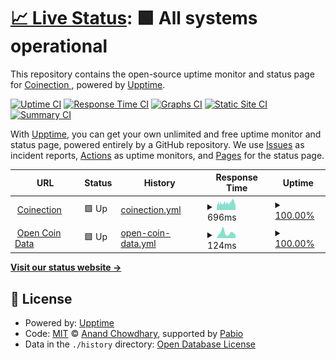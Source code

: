 # [📈 Live Status](https://Coinection.github.io/Uptime): <!--live status--> **🟩 All systems operational**

This repository contains the open-source uptime monitor and status page for [Coinection ](https://coinection.eu), powered by [Upptime](https://github.com/upptime/upptime).

[![Uptime CI](https://github.com/Coinection/Uptime/workflows/Uptime%20CI/badge.svg)](https://github.com/Coinection/Uptime/actions?query=workflow%3A%22Uptime+CI%22)
[![Response Time CI](https://github.com/Coinection/Uptime/workflows/Response%20Time%20CI/badge.svg)](https://github.com/Coinection/Uptime/actions?query=workflow%3A%22Response+Time+CI%22)
[![Graphs CI](https://github.com/Coinection/Uptime/workflows/Graphs%20CI/badge.svg)](https://github.com/Coinection/Uptime/actions?query=workflow%3A%22Graphs+CI%22)
[![Static Site CI](https://github.com/Coinection/Uptime/workflows/Static%20Site%20CI/badge.svg)](https://github.com/Coinection/Uptime/actions?query=workflow%3A%22Static+Site+CI%22)
[![Summary CI](https://github.com/Coinection/Uptime/workflows/Summary%20CI/badge.svg)](https://github.com/Coinection/Uptime/actions?query=workflow%3A%22Summary+CI%22)

With [Upptime](https://upptime.js.org), you can get your own unlimited and free uptime monitor and status page, powered entirely by a GitHub repository. We use [Issues](https://github.com/Coinection/Uptime/issues) as incident reports, [Actions](https://github.com/Coinection/Uptime/actions) as uptime monitors, and [Pages](https://Coinection.github.io/Uptime) for the status page.

<!--start: status pages-->
<!-- This summary is generated by Upptime (https://github.com/upptime/upptime) -->
<!-- Do not edit this manually, your changes will be overwritten -->
<!-- prettier-ignore -->
| URL | Status | History | Response Time | Uptime |
| --- | ------ | ------- | ------------- | ------ |
| <img alt="" src="https://coinection.eu/logo.svg" height="13"> [Coinection](https://coinection.eu) | 🟩 Up | [coinection.yml](https://github.com/Coinection/Status/commits/HEAD/history/coinection.yml) | <details><summary><img alt="Response time graph" src="./graphs/coinection/response-time-week.png" height="20"> 696ms</summary><br><a href="https://Coinection.github.io/Status/history/coinection"><img alt="Response time 696" src="https://img.shields.io/endpoint?url=https%3A%2F%2Fraw.githubusercontent.com%2FCoinection%2FStatus%2FHEAD%2Fapi%2Fcoinection%2Fresponse-time.json"></a><br><a href="https://Coinection.github.io/Status/history/coinection"><img alt="24-hour response time 869" src="https://img.shields.io/endpoint?url=https%3A%2F%2Fraw.githubusercontent.com%2FCoinection%2FStatus%2FHEAD%2Fapi%2Fcoinection%2Fresponse-time-day.json"></a><br><a href="https://Coinection.github.io/Status/history/coinection"><img alt="7-day response time 696" src="https://img.shields.io/endpoint?url=https%3A%2F%2Fraw.githubusercontent.com%2FCoinection%2FStatus%2FHEAD%2Fapi%2Fcoinection%2Fresponse-time-week.json"></a><br><a href="https://Coinection.github.io/Status/history/coinection"><img alt="30-day response time 696" src="https://img.shields.io/endpoint?url=https%3A%2F%2Fraw.githubusercontent.com%2FCoinection%2FStatus%2FHEAD%2Fapi%2Fcoinection%2Fresponse-time-month.json"></a><br><a href="https://Coinection.github.io/Status/history/coinection"><img alt="1-year response time 696" src="https://img.shields.io/endpoint?url=https%3A%2F%2Fraw.githubusercontent.com%2FCoinection%2FStatus%2FHEAD%2Fapi%2Fcoinection%2Fresponse-time-year.json"></a></details> | <details><summary><a href="https://Coinection.github.io/Status/history/coinection">100.00%</a></summary><a href="https://Coinection.github.io/Status/history/coinection"><img alt="All-time uptime 100.00%" src="https://img.shields.io/endpoint?url=https%3A%2F%2Fraw.githubusercontent.com%2FCoinection%2FStatus%2FHEAD%2Fapi%2Fcoinection%2Fuptime.json"></a><br><a href="https://Coinection.github.io/Status/history/coinection"><img alt="24-hour uptime 100.00%" src="https://img.shields.io/endpoint?url=https%3A%2F%2Fraw.githubusercontent.com%2FCoinection%2FStatus%2FHEAD%2Fapi%2Fcoinection%2Fuptime-day.json"></a><br><a href="https://Coinection.github.io/Status/history/coinection"><img alt="7-day uptime 100.00%" src="https://img.shields.io/endpoint?url=https%3A%2F%2Fraw.githubusercontent.com%2FCoinection%2FStatus%2FHEAD%2Fapi%2Fcoinection%2Fuptime-week.json"></a><br><a href="https://Coinection.github.io/Status/history/coinection"><img alt="30-day uptime 100.00%" src="https://img.shields.io/endpoint?url=https%3A%2F%2Fraw.githubusercontent.com%2FCoinection%2FStatus%2FHEAD%2Fapi%2Fcoinection%2Fuptime-month.json"></a><br><a href="https://Coinection.github.io/Status/history/coinection"><img alt="1-year uptime 100.00%" src="https://img.shields.io/endpoint?url=https%3A%2F%2Fraw.githubusercontent.com%2FCoinection%2FStatus%2FHEAD%2Fapi%2Fcoinection%2Fuptime-year.json"></a></details>
| <img alt="" src="https://coinection.eu/logo.svg" height="13"> [Open Coin Data](https://coinection.github.io/Open-Coin-Data/) | 🟩 Up | [open-coin-data.yml](https://github.com/Coinection/Status/commits/HEAD/history/open-coin-data.yml) | <details><summary><img alt="Response time graph" src="./graphs/open-coin-data/response-time-week.png" height="20"> 124ms</summary><br><a href="https://Coinection.github.io/Status/history/open-coin-data"><img alt="Response time 124" src="https://img.shields.io/endpoint?url=https%3A%2F%2Fraw.githubusercontent.com%2FCoinection%2FStatus%2FHEAD%2Fapi%2Fopen-coin-data%2Fresponse-time.json"></a><br><a href="https://Coinection.github.io/Status/history/open-coin-data"><img alt="24-hour response time 122" src="https://img.shields.io/endpoint?url=https%3A%2F%2Fraw.githubusercontent.com%2FCoinection%2FStatus%2FHEAD%2Fapi%2Fopen-coin-data%2Fresponse-time-day.json"></a><br><a href="https://Coinection.github.io/Status/history/open-coin-data"><img alt="7-day response time 124" src="https://img.shields.io/endpoint?url=https%3A%2F%2Fraw.githubusercontent.com%2FCoinection%2FStatus%2FHEAD%2Fapi%2Fopen-coin-data%2Fresponse-time-week.json"></a><br><a href="https://Coinection.github.io/Status/history/open-coin-data"><img alt="30-day response time 124" src="https://img.shields.io/endpoint?url=https%3A%2F%2Fraw.githubusercontent.com%2FCoinection%2FStatus%2FHEAD%2Fapi%2Fopen-coin-data%2Fresponse-time-month.json"></a><br><a href="https://Coinection.github.io/Status/history/open-coin-data"><img alt="1-year response time 124" src="https://img.shields.io/endpoint?url=https%3A%2F%2Fraw.githubusercontent.com%2FCoinection%2FStatus%2FHEAD%2Fapi%2Fopen-coin-data%2Fresponse-time-year.json"></a></details> | <details><summary><a href="https://Coinection.github.io/Status/history/open-coin-data">100.00%</a></summary><a href="https://Coinection.github.io/Status/history/open-coin-data"><img alt="All-time uptime 100.00%" src="https://img.shields.io/endpoint?url=https%3A%2F%2Fraw.githubusercontent.com%2FCoinection%2FStatus%2FHEAD%2Fapi%2Fopen-coin-data%2Fuptime.json"></a><br><a href="https://Coinection.github.io/Status/history/open-coin-data"><img alt="24-hour uptime 100.00%" src="https://img.shields.io/endpoint?url=https%3A%2F%2Fraw.githubusercontent.com%2FCoinection%2FStatus%2FHEAD%2Fapi%2Fopen-coin-data%2Fuptime-day.json"></a><br><a href="https://Coinection.github.io/Status/history/open-coin-data"><img alt="7-day uptime 100.00%" src="https://img.shields.io/endpoint?url=https%3A%2F%2Fraw.githubusercontent.com%2FCoinection%2FStatus%2FHEAD%2Fapi%2Fopen-coin-data%2Fuptime-week.json"></a><br><a href="https://Coinection.github.io/Status/history/open-coin-data"><img alt="30-day uptime 100.00%" src="https://img.shields.io/endpoint?url=https%3A%2F%2Fraw.githubusercontent.com%2FCoinection%2FStatus%2FHEAD%2Fapi%2Fopen-coin-data%2Fuptime-month.json"></a><br><a href="https://Coinection.github.io/Status/history/open-coin-data"><img alt="1-year uptime 100.00%" src="https://img.shields.io/endpoint?url=https%3A%2F%2Fraw.githubusercontent.com%2FCoinection%2FStatus%2FHEAD%2Fapi%2Fopen-coin-data%2Fuptime-year.json"></a></details>

<!--end: status pages-->

[**Visit our status website →**](https://Coinection.github.io/Uptime)

## 📄 License

- Powered by: [Upptime](https://github.com/upptime/upptime)
- Code: [MIT](./LICENSE) © [Anand Chowdhary](https://anandchowdhary.com), supported by [Pabio](https://pabio.com)
- Data in the `./history` directory: [Open Database License](https://opendatacommons.org/licenses/odbl/1-0/)

